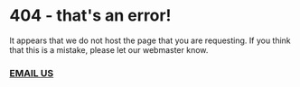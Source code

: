 # 404 - that's an error!

It appears that we do not host the page that you are requesting. If you think
that this is a mistake, please let our webmaster know.

### [EMAIL US](mailto:corei8.github@gmail.com)
